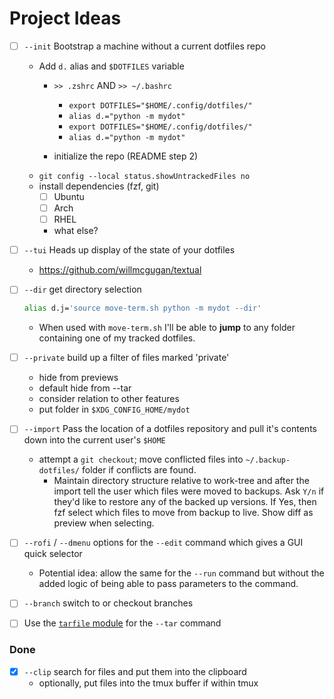 # Project Ideas

- [ ] `--init` Bootstrap a machine without a current dotfiles repo
    - Add `d.` alias and `$DOTFILES` variable
        - `>> .zshrc` AND `>> ~/.bashrc`
            - `export DOTFILES="$HOME/.config/dotfiles/"`
            - `alias d.="python -m mydot"`
            - `export DOTFILES="$HOME/.config/dotfiles/"`
            - `alias d.="python -m mydot"`

        - initialize the repo (README step 2)
    - `git config --local status.showUntrackedFiles no`
    - install dependencies (fzf, git)
        - [ ] Ubuntu
        - [ ] Arch
        - [ ] RHEL
        - what else?

- [ ] `--tui` Heads up display of the state of your dotfiles
    - https://github.com/willmcgugan/textual

- [ ] `--dir` get directory selection

    ```bash
    alias d.j='source move-term.sh python -m mydot --dir'
    ```

    - When used with `move-term.sh` I'll be able to **jump** to any folder 
    containing one of my tracked dotfiles.

- [ ] `--private` build up a filter of files marked 'private'
  - hide from previews
  - default hide from --tar
  - consider relation to other features
  - put folder in `$XDG_CONFIG_HOME/mydot`

- [ ] `--import` Pass the location of a dotfiles repository and pull it's 
contents down into the current user's `$HOME`
    - attempt a `git checkout`; move conflicted files into 
    `~/.backup-dotfiles/` folder if conflicts are found.
      - Maintain directory structure relative to work-tree and after the import 
        tell the user which files were moved to backups. Ask `Y/n` if they'd 
        like to restore any of the backed up versions. If Yes, then fzf select 
        which files to move from backup to live. Show diff as preview when 
        selecting.

- [  ] `--rofi` / `--dmenu` options for the `--edit` command which gives a GUI 
  quick selector
    - Potential idea: allow the same for the `--run` command but without the 
      added logic of being able to pass parameters to the command.

- [ ] `--branch` switch to or checkout branches

- [ ] Use the [`tarfile` module][tarfile] for the `--tar` command

### Done

- [X] `--clip` search for files and put them into the clipboard
    - optionally, put files into the tmux buffer if within tmux

[tarfile]: <https://docs.python.org/3/library/tarfile.html#module-tarfile>
"tarfile -- Read and write tar archive files"

